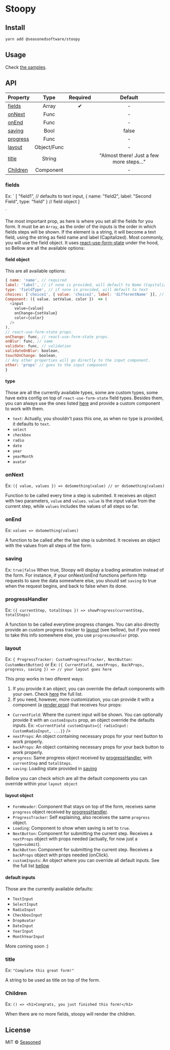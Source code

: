 # Stoopy

## Install

```bash
yarn add @seasonedsoftware/stoopy
```

## Usage

Check [the samples](https://seasonedsoftware.github.io/stoopy/).

## API

| Property              |    Type     | Required |                 Default                  |
| --------------------- | :---------: | :------: | :--------------------------------------: |
| [fields](#fields)     |    Array    |    ✔     |                    -                     |
| [onNext](#onnext)     |    Func     |          |                    -                     |
| [onEnd](#onend)       |    Func     |          |                    -                     |
| [saving](#saving)     |    Bool     |          |                  false                   |
| [progress](#progress) |    Func     |          |                    -                     |
| [layout](#layout)     | Object/Func |          |                    -                     |
| [title](#title)       |   String    |          | "Almost there! Just a few more steps..." |
| [Children](#text)     |  Component  |          |                    -                     |

### fields

Ex: `
[
"field1", // defaults to text input,
{ name: "field2", label: "Second Field", type: "field" } // field object
]

`

The most important prop, as here is where you set all the fields for you form.
It must be an `Array`, as the order of the inputs is the order in which fields steps will be shown.
If the element is a string, it will become a text field, using the string as field
name and label (Capitalized).
Most commonly, you will use the field object. It uses [react-use-form-state](https://github.com/wsmd/react-use-form-state) under the hood, so  Bellow are all the available
options:

#### field object

This are all available options:

```javascript
{ name: 'name', // required
label: 'label', // if none is provided, will default to Name (Capitalized)
type: 'fieldType', // if none is provided, will default to text
choices: ['choice1', { value: 'choice2', label: 'differentName' }], // if using default multiple choice inputs like radio, select, etc
Component: ({ value, setValue, color })  => (
  <input
    value={value}
    onChange={setValue}
    color={color}
  />
),
// react-use-form-state props.
onChange: func, // react-use-form-state props.
onBlur: func, // same
validate: func, // validation
validateOnBlur: boolean,
touchOnChange: boolean,
// Any other properties will go directly to the input component.
other: 'props' // goes to the input component
}
````

#### type

Those are all the currently available types, some are custom types, some have extra config on top of
`react-use-form-state` field types. Besides them, you can always use the ones listed [here](https://github.com/wsmd/react-use-form-state#input-types) and provide a custom component to work with them.

- `text`: Actually, you shouldn't pass this one, as when no type is provided, it defaults to `text`.
- `select`
- `checkbox`
- `radio`
- `date`
- `year`
- `yearMonth`
- `avatar`

### onNext

Ex: `({ value, values }) => doSomething(value) // or doSomething(values)`

Function to be called every time a step is submited. It receives an object with two parameters,
`value` and `values`. `value` is the input value from the current step, while `values`
includes the values of all steps so far.

### onEnd

Ex: `values => doSomething(values)`

A function to be called after the last step is submited. It receives an object
with the values from all steps of the form.

### saving

Ex: `true|false`
When true, Stoopy will display a loading animation instead of the form. For instance, if your onNext/onEnd functions perform http requests
to save the data somewhere else, you should set `saving` to true when the request begins, and back to false when its done.

### progressHandler

Ex: `({ currentStep, totalSteps }) => showProgress(currentStep, totalSteps)`

A function to be called everytime progress changes. You can also directly provide an custom progress tracker to [layout](#layout) (see bellow),
but if you need to take this info somewhere else, you use `progressHandler` prop.

### layout

Ex: `{ ProgressTracker: CustomProgressTracker, NextButton: CustomNextButton}` or
Ex: `({ CurrentField, nextProps, BackProps, progress, saving }) => // your layout goes here`

This prop works in two diferent ways:

1. If you provide it an object, you can override the default components with your own. Check [here](#layoutobject) the full list.
2. If you need, however, more customization, you can provide it with a component (a [render prop](https://reactjs.org/docs/render-props.html)) that
   receives four props:

- `CurrentField`: Where the current input will be shown. You can optionally provide it with an `customInputs` prop, an object override the defaults
  inputs. Ex: `<CurrentField customInputs={{ radioInput: CustomRadioInput, ...}}` />
- `nextProps`: An object containing necessary props for your next button to work properly.
- `backProps`: An object containing necessary props for your back button to work properly.
- `progress`: Same progress object received by [progressHandler](#progresshandler), with `currentStep` and `totalSteps`.
- `saving`: Loading state provided in [saving](#saving)

Bellow you can check which are all the default components you can override within your `layout object`

#### layout object

- `FormHeader`: Component that stays on top of the form, receives same `progress` object received by [progressHandler](#progresshandler).
- `ProgressTracker`: Self explaining, also receives the same `progress` object.
- `Loading`: Component to show when saving is set to `true`.
- `NextButton`: Component for submitting the current step. Receives a `nextProps` object with props needed (actually, for now just a `type=submit`).
- `BackButton`: Component for submitting the current step. Receives a `backProps` object with props needed (onClick).
- `customInputs`: An object where you can override all default inputs. See the full list [bellow](#defaultinputs)

#### default inputs

Those are the currently available defaults:

- `TextInput`
- `SelectInput`
- `RadioInput`
- `CheckboxInput`
- `DropAvatar`
- `DateInput`
- `YearInput`
- `MonthYearInput`

More coming soon :)

### title

Ex: `"Complete this great form!"`

A string to be used as title on top of the form.

### Children

Ex: `() => <h1>Congrats, you just finished this form!</h1>`

When there are no more fields, stoopy will render the children.

## License

MIT © [Seasoned](https://github.com/SeasonedSoftware)
